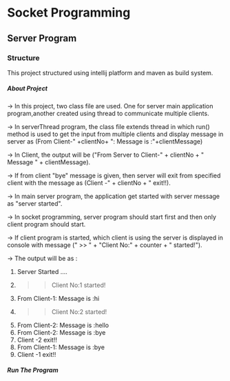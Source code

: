 # Socket Programming

## Server Program

### Structure
This project structured using intellij platform and maven as build system.

##### About Project
-> In this project, two class file are used. One for server main application program,another created using thread to communicate multiple clients.

-> In serverThread program, the class file extends thread in which run() method is used to get the input from multiple clients and display message in server as (From Client-" +clientNo+ ": Message is :"+clientMessage)

-> In Client, the output will be ("From Server to Client-" + clientNo + " Message " + clientMessage).

-> If from client "bye" message is given, then server will exit from specified client with the message as (Client -" + clientNo + " exit!!).

-> In main server program, the application get started with server message as "server started".

-> In socket programming, server program should start first and then only client program should start.

-> If client program is started, which client is using the server is displayed in console with message (" >> " + "Client No:" + counter + " started!").

-> The output will be as :

1. Server Started ....
2. > > Client No:1 started!
3. From Client-1: Message is :hi
4. > > Client No:2 started!
5. From Client-2: Message is :hello
6. From Client-2: Message is :bye
7. Client -2 exit!!
8. From Client-1: Message is :bye
9. Client -1 exit!! 

##### Run The Program







